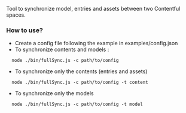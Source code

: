 Tool to synchronize model, entries and assets between two Contentful spaces.

### How to use?

- Create a config file following the example in examples/config.json
- To synchronize contents and models :
```
  node ./bin/fullSync.js -c path/to/config
```
- To synchronize only the contents (entries and assets)
```
  node ./bin/fullSync.js -c path/to/config -t content
```
- To synchronize only the models
```
  node ./bin/fullSync.js -c path/to/config -t model
```

